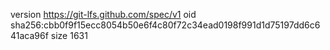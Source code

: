 version https://git-lfs.github.com/spec/v1
oid sha256:cbb0f9f15ecc8054b50e6f4c80f72c34ead0198f991d1d75197dd6c641aca96f
size 1631
